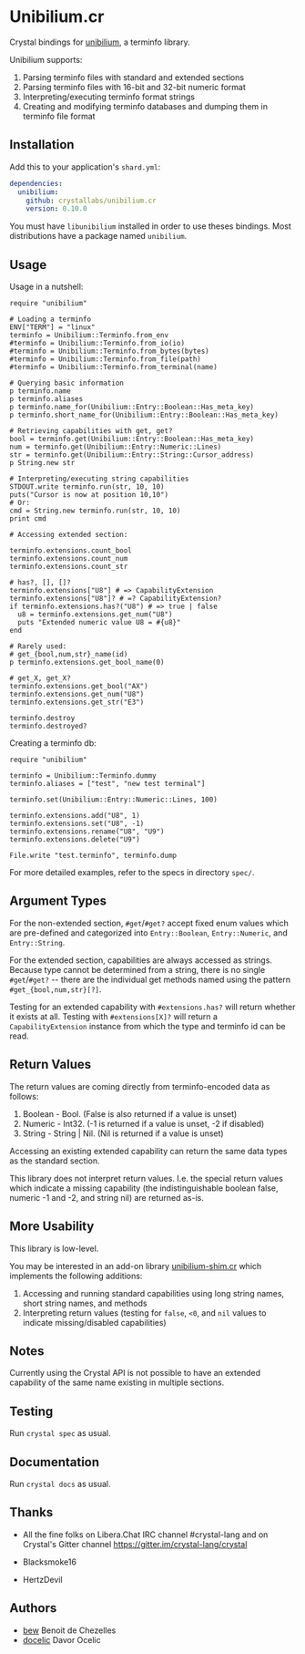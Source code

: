 # Unibilium.cr

Crystal bindings for [unibilium](https://github.com/neovim/unibilium), a terminfo library.

Unibilium supports:

1. Parsing terminfo files with standard and extended sections
2. Parsing terminfo files with 16-bit and 32-bit numeric format
3. Interpreting/executing terminfo format strings
4. Creating and modifying terminfo databases and dumping them in terminfo file format

## Installation

Add this to your application's `shard.yml`:

```yaml
dependencies:
  unibilium:
    github: crystallabs/unibilium.cr
    version: 0.10.0
```

You must have `libunibilium` installed in order to use theses bindings. Most distributions have a package named `unibilium`.

## Usage

Usage in a nutshell:

```crystal
require "unibilium"

# Loading a terminfo
ENV["TERM"] = "linux"
terminfo = Unibilium::Terminfo.from_env
#terminfo = Unibilium::Terminfo.from_io(io)
#terminfo = Unibilium::Terminfo.from_bytes(bytes)
#terminfo = Unibilium::Terminfo.from_file(path)
#terminfo = Unibilium::Terminfo.from_terminal(name)

# Querying basic information
p terminfo.name
p terminfo.aliases
p terminfo.name_for(Unibilium::Entry::Boolean::Has_meta_key)
p terminfo.short_name_for(Unibilium::Entry::Boolean::Has_meta_key)

# Retrieving capabilities with get, get?
bool = terminfo.get(Unibilium::Entry::Boolean::Has_meta_key)
num = terminfo.get(Unibilium::Entry::Numeric::Lines)
str = terminfo.get(Unibilium::Entry::String::Cursor_address)
p String.new str

# Interpreting/executing string capabilities
STDOUT.write terminfo.run(str, 10, 10)
puts("Cursor is now at position 10,10")
# Or:
cmd = String.new terminfo.run(str, 10, 10)
print cmd

# Accessing extended section:

terminfo.extensions.count_bool
terminfo.extensions.count_num
terminfo.extensions.count_str

# has?, [], []?
terminfo.extensions["U8"] # => CapabilityExtension
terminfo.extensions["U8"]? # =? CapabilityExtension?
if terminfo.extensions.has?("U8") # => true | false
  u8 = terminfo.extensions.get_num("U8")
  puts "Extended numeric value U8 = #{u8}"
end

# Rarely used:
# get_{bool,num,str}_name(id)
p terminfo.extensions.get_bool_name(0)

# get_X, get_X?
terminfo.extensions.get_bool("AX")
terminfo.extensions.get_num("U8")
terminfo.extensions.get_str("E3")

terminfo.destroy
terminfo.destroyed?
```

Creating a terminfo db:
```
require "unibilium"

terminfo = Unibilium::Terminfo.dummy
terminfo.aliases = ["test", "new test terminal"]

terminfo.set(Unibilium::Entry::Numeric::Lines, 100)

terminfo.extensions.add("U8", 1)
terminfo.extensions.set("U8", -1)
terminfo.extensions.rename("U8", "U9")
terminfo.extensions.delete("U9")

File.write "test.terminfo", terminfo.dump
```

For more detailed examples, refer to the specs in directory `spec/`.

## Argument Types

For the non-extended section, `#get`/`#get?` accept fixed enum values which are pre-defined and
categorized into `Entry::Boolean`, `Entry::Numeric`, and `Entry::String`.

For the extended section, capabilities are always accessed as strings. Because type cannot be
determined from a string, there is no single `#get`/`#get?` -- there are the individual get
methods named using the pattern `#get_{bool,num,str}[?]`.

Testing for an extended capability with `#extensions.has?` will return whether it exists at all.
Testing with `#extensions[X]?` will return a `CapabilityExtension` instance from which the type
and terminfo id can be read.

## Return Values

The return values are coming directly from terminfo-encoded data as follows:

1. Boolean - Bool. (False is also returned if a value is unset)
2. Numeric - Int32. (-1 is returned if a value is unset, -2 if disabled)
3. String - String | Nil. (Nil is returned if a value is unset)

Accessing an existing extended capability can return the same data types as the
standard section.

This library does not interpret return values. I.e. the special return values which indicate
a missing capability (the indistinguishable boolean false, numeric -1 and -2, and string nil)
are returned as-is.

## More Usability

This library is low-level.

You may be interested in an add-on library [unibilium-shim.cr](https://github.com/crystallabs/unibilium-shim.cr)
which implements the following additions:

1. Accessing and running standard capabilities using long string names, short string names, and methods
2. Interpreting return values (testing for `false`, `<0`, and `nil` values to indicate missing/disabled capabilities)

## Notes

Currently using the Crystal API is not possible to have an extended capability of the
same name existing in multiple sections.

## Testing

Run `crystal spec` as usual.

## Documentation

Run `crystal docs` as usual.

## Thanks

* All the fine folks on Libera.Chat IRC channel #crystal-lang and on Crystal's Gitter channel https://gitter.im/crystal-lang/crystal

* Blacksmoke16

* HertzDevil

## Authors

- [bew](https://github.com/bew) Benoit de Chezelles
- [docelic](https://github.com/docelic) Davor Ocelic
